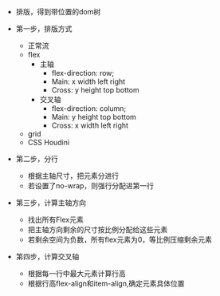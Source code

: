 - 排版，得到带位置的dom树


- 第一步，排版方式
  - 正常流
  - flex
    - 主轴
      - flex-direction: row;
      - Main: x width left right
      - Cross: y height top bottom
    - 交叉轴
      - flex-direction: column;
      - Main: y height top bottom
      - Cross: x width left right
  - grid
  - CSS Houdini

- 第二步，分行
  - 根据主轴尺寸，把元素分进行
  - 若设置了no-wrap，则强行分配进第一行

- 第三步，计算主轴方向
  - 找出所有Flex元素
  - 把主轴方向剩余的尺寸按比例分配给这些元素
  - 若剩余空间为负数，所有flex元素为0，等比例压缩剩余元素

- 第四步，计算交叉轴
  - 根据每一行中最大元素计算行高
  - 根据行高flex-align和item-align,确定元素具体位置